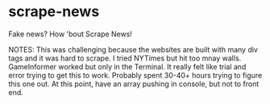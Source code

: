 # scrape-news
Fake news?  How 'bout Scrape News!

NOTES:  This was challenging because the websites are built with many div tags and it was hard to scrape.  I tried NYTimes but hit too mnay walls.  GameInformer worked but only in the Terminal.  It really felt like trial and error trying to get this to work. Probably spent 30-40+ hours trying to figure this one out.  At this point, have an array pushing in console, but not to front end.

